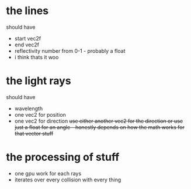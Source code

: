 # the lines
should have
- start vec2f
- end vec2f
- reflectivity number from 0-1 - probably a float
- i think thats it woo

# the light rays
should have
- wavelength
- one vec2 for position
- one vec2 for direction ~~use either another vec2 for the direction or use just a float for an angle - honestly depends on how the math works for that vector stuff~~



# the processing of stuff
- one gpu work for each rays
- iterates over every collision with every thing